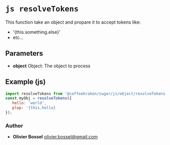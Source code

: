 


<!-- @namespace    sugar.js.object -->

# ```js resolveTokens ```


This function take an object and propare it to accept tokens like:
- '{this.something.else}'
- etc...

## Parameters

- **object**  Object: The object to process



## Example (js)

```js
import resolveTokens from '@coffeekraken/sugar/js/object/resolveTokens';
const myObj = resolveTokens({
   hello: 'world',
   plop: '{this.hello}
});
```


### Author
- **Olivier Bossel** <a href="mailto:olivier.bossel@gmail.com">olivier.bossel@gmail.com</a> 




